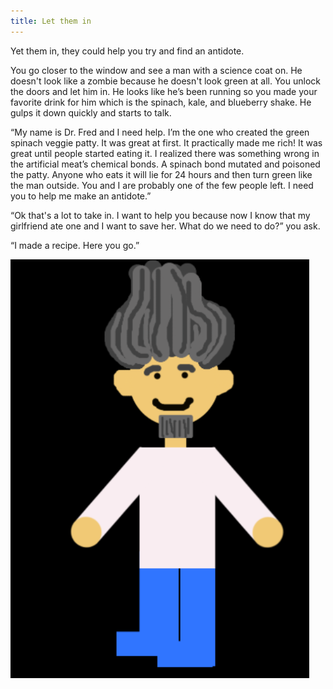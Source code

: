 ```yaml
---
title: Let them in
---
```


Yet them in, they could help you try and find an antidote.

You go closer to the window and see a man with a science coat on. He doesn't look like a zombie because he doesn't look green at all. You unlock the doors and let him in. He looks like he’s been running so you made your favorite drink for him which is the spinach, kale, and blueberry shake. He gulps it down quickly and starts to talk.

“My name is Dr. Fred and I need help. I’m the one who created the green spinach veggie patty. It was great at first. It practically made me rich! It was great until people started eating it. I realized there was something wrong in the artificial meat’s chemical bonds. A spinach bond mutated and poisoned the patty. Anyone who eats it will lie for 24 hours and then turn green like the man outside. You and I are probably one of the few people left. I need you to help me make an antidote.”

“Ok that's a lot to take in. I want to help you because now I know that my girlfriend ate one and I want to save her. What do we need to do?” you ask.

“I made a recipe. Here you go.”

![happyfred](happyfred.png) 

